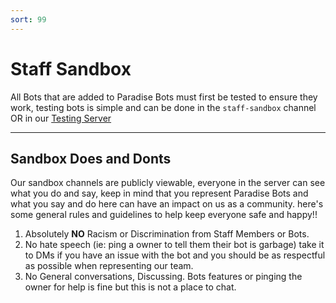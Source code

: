```yaml
---
sort: 99
---
```


# Staff Sandbox
All Bots that are added to Paradise Bots must first be tested to ensure they work, 
testing bots is simple and can be done in the `staff-sandbox` channel OR in our [Testing Server](https://discord.gg/SAw4nRhwrQ)

---

## Sandbox Does and Donts
Our sandbox channels are publicly viewable, everyone in the server can see what you do and say,
keep in mind that you represent Paradise Bots and what you say and do here can have an impact on us as a community.
here's some general rules and guidelines to help keep everyone safe and happy!!
1. Absolutely **NO** Racism or Discrimination from Staff Members or Bots.
2. No hate speech (ie: ping a owner to tell them their bot is garbage) 
take it to DMs if you have an issue with the bot and you should be as respectful as possible when representing our team.
3. No General conversations, Discussing. Bots features or pinging the owner for help is fine but this is not a place to chat.
